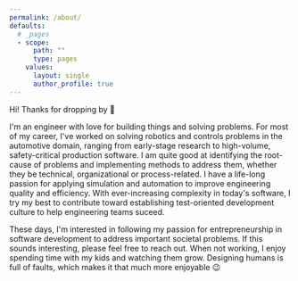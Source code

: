 ```yaml
---
permalink: /about/
defaults:
  # _pages
  - scope:
      path: ""
      type: pages
    values:
      layout: single
      author_profile: true
---
```


Hi! Thanks for dropping by :wave:  
  
I'm an engineer with love for building things and solving problems. 
For most of my career, I've worked on solving robotics and controls
problems in the automotive domain, ranging from early-stage research 
to high-volume, safety-critical production software. I am quite good 
at identifying the root-cause of problems and implementing methods to 
address them, whether they be technical, organizational or process-related. 
I have a life-long passion for applying simulation and automation to improve 
engineering quality and efficiency. With ever-increasing complexity 
in today's software, I try my best to contribute toward establishing
test-oriented development culture to help engineering teams suceed.

These days, I'm interested in following my passion for entrepreneurship
in software development to address important societal problems. If this 
sounds interesting, please feel free to reach out. When not working,
I enjoy spending time with my kids and watching them grow. Designing 
humans is full of faults, which makes it that much more enjoyable :wink:

